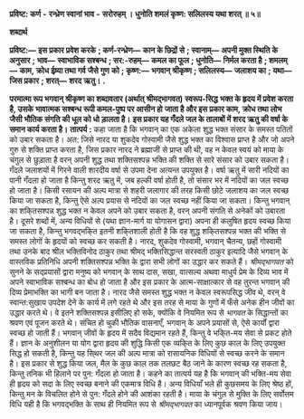  **प्रविष्ट: कर्ण** **-** **रन्ध्रेण स्वानां भाव** **-** **सरोरुहम् ।** **धुनोति शमलं कृष्ण: सलिलस्य यथा शरत् ॥ ५॥** 

**शब्दार्थ** 

**प्रविष्ट:—** **इस प्रकार प्रवेश करके** **; कर्ण-रन्ध्रेण—** **कान के छिद्रों से** **; स्वानाम्—** **अपनी मुक्त स्थिति के अनुसार** **; भाव—** **स्वाभाविक सश्बन्ध** **; सर:-रुहम्—** **कमल का फूल** **; धुनोति—** **निर्मल करता है** **; शमलम्—** **काम, क्रोध ईष्र्या तथा गर्व जैसे गुण** **को** **; कृष्ण:—** **भगवान् श्रीकृष्ण** **; सलिलस्य—** **जलाशय का** **; यथा—** **जिस प्रकार** **; शरत्—** **शरद ऋतु।** **.** 

**परमात्मा रूप भगवान् श्रीकृष्ण का शब्दावतार (अर्थात् श्रीमद्भागवत) स्वरूप-सिद्ध** **भक्त के हृदय में प्रवेश करता है, उसके भावात्मक सश्बन्ध रूपी कमल-पुष्प पर आसीन हो** **जाता है और इस प्रकार काम, क्रोध तथा लोभ जैसी भौतिक संगति की धूल को धो ड़ालता है।** **इस प्रकार यह गँदले जल के तालाबों में शरद ऋतु की वर्षा के समान कार्य करता है।** **तात्पर्य :** कहा जाता है कि भगवान् का एक अकेला शुद्ध भक्त संसार के समस्त पतितों को उबार सकता है। अत: जिसे नारद या शुकदेव गोस्वामी जैसे शुद्ध भक्त का विश्वास प्राप्त है और जो अपने गुरु से शक्ति प्राप्त करता है, जिस प्रकार नारद ने ब्रह्माजी से प्राप्त की थी, वह न केवल स्वयं को माया के चंगुल से छुड़ाता है वरन् अपनी शुद्ध तथा शक्तिसश्पन्न भक्ति की शक्ति से सारे संसार को उबार सकता है। गँदले जलाशयों में गिरने वाली शारदीय वर्षा से उपमा देना अत्यन्त उपयुक्त है। वर्षा ऋतु में सारी नदियों का पानी गँदला हो जाता है किन्तु शरद ऋतु में, जब हल्की वर्षा होती है, तो संसार भर में नदियों का जल स्वच्छ हो जाता है। किसी रसायन की अल्प मात्रा से शहरी जलागार की तरह किसी छोटे जलाशय का जल स्वच्छ किया जा सकता है, किन्तु ऐसे अल्प प्रयास से नदियों का जल स्वच्छ नहीं किया जा सकता। किन्तु भगवान् का शकि्तसश्पन्न शुद्ध भक्त न केवल अपने को उबार सकता है, वरन् अपनी संगति से अनेकों को उबारता है। दूसरे शब्दों में, अन्य विधियों से (यथा ज्ञान-मार्ग या योगासन द्वारा) अपना ही कलुषित हृदय स्वच्छ किया जा सकता है, किन्तु भगवद्भकि्त इतनी शकि्तशाली होती है कि वह शुद्ध शकि्तसश्पन्न भक्त की भक्ति से समस्त लोगों के हृदयों को स्वच्छ कर सकती है। नारद, शुकदेव गोस्वामी, भगवान् चैतन्य, छहों गोस्वामी तथा उनके बाद श्रील भक्तिविनोद ठाकुर तथा श्रीमद् भक्तिसिद्धान्त सरस्वती ठाकुर इत्यादि जैसे भगवान् के वास्तविक प्रतिनिधि अपनी शक्तिसश्पन्न भक्ति के द्वारा सभी लोगों का उद्धार कर सकते हैं। *श्रीमद्भागवत* को सुनने के सद्प्रयासों द्वारा मनुष्य को भगवान् के साथ दास, सखा, वात्सल्य अथवा माधुर्य प्रेम के दिव्य भाव में अपने स्वाभाविक सश्बन्ध का बोध हो जाता है और इस प्रकार के आत्म-साक्षात्कार से वह तुरन्त भगवान् की दिव्य प्रेमाभक्ति का भागी बन जाता है। नारद जैसे समस्त शुद्ध भक्त न केवल स्वरूपसिद्ध जीव थे, वरन् वे स्वान्त:सुखाय उपदेश देने के कार्य में लगे रहते थे और इस तरह से माया के गुणों में फँसे अनेक हीन जीवों का उद्धार करते थे। वे इतने शक्तिसश्पन्न इसीलिए हो सके, क्योंकि वे नियमित रूप से *भागवत* के सिद्धान्तों का श्रवण एवं पूजन करते थे। संचित हो चुकी भौतिक वासनाएँ, भगवान् के अपने प्रयासों से, ऐसे कार्यों द्वारा स्वच्छ हो जाती हैं। भगवान् जीवों के हृदय में सदैव विद्यमान रहते हैं, किन्तु वे भकि्त-मय सेवा से प्रकट होते हैं। ज्ञान के अनुशीलन या योग द्वारा हृदय की शुद्धि किसी एक व्यकि्त के लिए कुछ काल के लिए उपयुक्त सिद्ध हो सकती है, किन्तु यह सि्थर जल की अल्प मात्रा को रासायनिक विधियों से स्वच्छ करने के समान है। इस प्रकार से शुद्ध किया जल, मैल के कुछ काल तक तलछट बैठ जाने के कारण स्वच्छ रह सकता है, किन्तु तनिक भी हिलाने पर पुन: गँदला हो जाता है। कहने का तात्पर्य यह है कि भगवान् की भक्ति-मय सेवा ही हृदय को सदा के लिए स्वच्छ बनाने की एकमात्र विधि है। अन्य विधियाँ भले ही कुछसमय के लिए श्रेष्ठ हों, किन्तु मन के विचलित होने से पुन: गँदले होने की आशंका रहती है। माया के चंगुल से मुक्ति के लिए सर्वोत्तम विधि यही है कि भगवद्भक्ति के साथ ही नियमित रूप से *श्रीमद्भागवत* का ध्यानपूर्वक श्रवण किया जाय। 